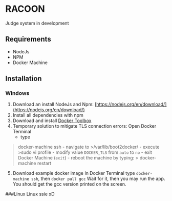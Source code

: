 # RACOON

Judge system in development

## Requirements
- NodeJs
- NPM
- Docker Machine

## Installation
### Windows
1. Download an install NodeJs and Npm: [https://nodejs.org/en/download/](https://nodejs.org/en/download/)
2. Install all dependencies with npm
3. Download and install [Docker Toolbox](https://github.com/docker/toolbox/releases "Docker Toolbox")
4. Temporary solution to mitigate TLS connection errors:
Open Docker Terminal
    - type
>docker-machine ssh
    - navigate to
	>/var/lib/boot2docker/
	- execute
	>sudo vi profile
	- modify value `DOCKER_TLS` from `auto` to `no`
	- exit Docker Machine (`exit`)
	- reboot the machine by typing:
	> docker-machine restart
5. Download example docker image
In Docker Terminal type `docker-machine ssh`, then `docker pull gcc`
Wait for it, then you may run the app.
You should get the gcc version printed on the screen.

###Linux
Linux ssie xD